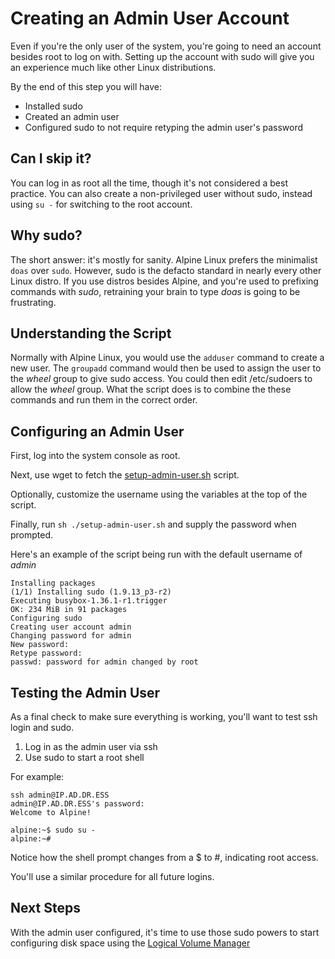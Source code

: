 # Creating an Admin User Account
Even if you're the only user of the system, you're going to need an account besides root to log on with. Setting up the account with sudo will give you an experience much like other Linux distributions.

By the end of this step you will have:
* Installed sudo
* Created an admin user
* Configured sudo to not require retyping the admin user's password

## Can I skip it?
You can log in as root all the time, though it's not considered a best practice. You can also create a non-privileged user without sudo, instead using `su -` for switching to the root account.

## Why sudo?
The short answer: it's mostly for sanity. Alpine Linux prefers the minimalist `doas` over `sudo`. However, sudo is the defacto standard in nearly every other Linux distro. If you use distros besides Alpine, and you're used to prefixing commands with _sudo_, retraining your brain to type _doas_ is going to be frustrating.

## Understanding the Script
Normally with Alpine Linux, you would use the `adduser` command to create a new user. The `groupadd` command would then be used to assign the user to the _wheel_ group to give sudo access. You could then edit /etc/sudoers to allow the _wheel_ group. What the script does is to combine the these commands and run them in the correct order.

## Configuring an Admin User
First, log into the system console as root.

Next, use wget to fetch the [setup-admin-user.sh]() script.

Optionally, customize the username using the variables at the top of the script.

Finally, run `sh ./setup-admin-user.sh` and supply the password when prompted.

Here's an example of the script being run with the default username of _admin_

```
Installing packages
(1/1) Installing sudo (1.9.13_p3-r2)
Executing busybox-1.36.1-r1.trigger
OK: 234 MiB in 91 packages
Configuring sudo
Creating user account admin
Changing password for admin
New password:
Retype password:
passwd: password for admin changed by root
```

## Testing the Admin User
As a final check to make sure everything is working, you'll want to test ssh login and sudo.

1. Log in as the admin user via ssh
2. Use sudo to start a root shell

For example:

```
ssh admin@IP.AD.DR.ESS
admin@IP.AD.DR.ESS's password:
Welcome to Alpine!

alpine:~$ sudo su -
alpine:~#
```

Notice how the shell prompt changes from a $ to #, indicating root access.

You'll use a similar procedure for all future logins.

## Next Steps
With the admin user configured, it's time to use those sudo powers to start configuring disk space using the [Logical Volume Manager](02_LVM.md)
